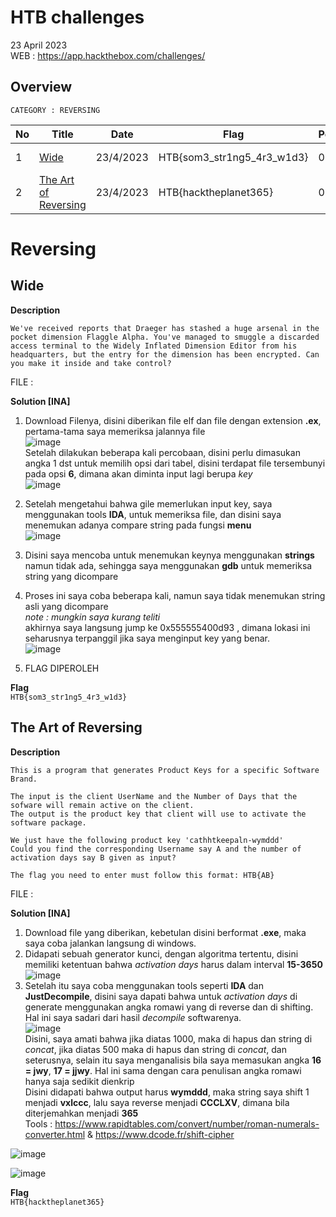 # HTB challenges
23 April 2023  
WEB : https://app.hackthebox.com/challenges/

## Overview

``CATEGORY : REVERSING``

| No | Title               | Date              | Flag                 | Points               | Status               | Diff        
|----|---------------------|-------------------|----------------------|----------------------|----------------------|---------
| 1  | [Wide](#wide) | 23/4/2023 | HTB{som3_str1ng5_4r3_w1d3} | 0 | RETIRED | VERY EASY |
| 2  | [The Art of Reversing](#the-art-of-reversing) | 23/4/2023 | HTB{hacktheplanet365} | 0 | RETIRED | EASY |

# Reversing
## Wide

**Description**  
```
We've received reports that Draeger has stashed a huge arsenal in the pocket dimension Flaggle Alpha. You've managed to smuggle a discarded access terminal to the Widely Inflated Dimension Editor from his headquarters, but the entry for the dimension has been encrypted. Can you make it inside and take control?
```
FILE : []()  

**Solution [INA]**  
1.  Download Filenya, disini diberikan file elf dan file dengan extension **.ex**, pertama-tama saya memeriksa jalannya file  
![image](https://user-images.githubusercontent.com/92077284/233834174-dafd261e-7e02-4b35-ad8a-464450e86a8f.png)  
Setelah dilakukan beberapa kali percobaan, disini perlu dimasukan angka 1 dst untuk memilih opsi dari tabel, disini terdapat file tersembunyi pada opsi **6**, dimana akan diminta input lagi berupa _key_  
![image](https://user-images.githubusercontent.com/92077284/233834326-a923ca98-720b-46f8-a3ec-97683a773ffa.png)
2.  Setelah mengetahui bahwa gile memerlukan input key, saya menggunakan tools **IDA**, untuk memeriksa file, dan disini saya menemukan adanya compare string pada fungsi **menu**  
![image](https://user-images.githubusercontent.com/92077284/233834414-e53b503d-9a12-4a51-88f0-b82922a9be00.png)
3.  Disini saya mencoba untuk menemukan keynya menggunakan **strings** namun tidak ada, sehingga saya menggunakan **gdb** untuk memeriksa string yang dicompare  
4.  Proses ini saya coba beberapa kali, namun saya tidak menemukan string asli yang dicompare  
*note : mungkin saya kurang teliti*  
akhirnya saya langsung jump ke 0x555555400d93 , dimana lokasi ini seharusnya terpanggil jika saya menginput key yang benar.  
![image](https://user-images.githubusercontent.com/92077284/233834854-0816d2bd-b90a-4e54-9af2-3d3c88a5a30d.png)

5.  FLAG DIPEROLEH

**Flag**  
`HTB{som3_str1ng5_4r3_w1d3}`

## The Art of Reversing

**Description**  
```
This is a program that generates Product Keys for a specific Software Brand.

The input is the client UserName and the Number of Days that the sofware will remain active on the client.
The output is the product key that client will use to activate the software package.

We just have the following product key 'cathhtkeepaln-wymddd'
Could you find the corresponding Username say A and the number of activation days say B given as input?

The flag you need to enter must follow this format: HTB{AB}
```
FILE : []()  

**Solution [INA]**  
1.  Download file yang diberikan, kebetulan disini berformat **.exe**, maka saya coba jalankan langsung di windows.  
2.  Didapati sebuah generator kunci, dengan algoritma tertentu, disini memiliki ketentuan bahwa _activation days_ harus dalam interval **15-3650**
![image](https://user-images.githubusercontent.com/92077284/233841225-d2a2f43b-8703-4ecc-ada2-7b7a49b939c4.png)  
3.  Setelah itu saya coba menggunakan tools seperti **IDA** dan **JustDecompile**, disini saya dapati bahwa untuk _activation days_ di generate menggunakan angka romawi yang di reverse dan di shifting. Hal ini saya sadari dari hasil _decompile_ softwarenya.  
![image](https://user-images.githubusercontent.com/92077284/233841375-232af077-64e8-46b5-bcc1-9742c07f0734.png)  
Disini, saya amati bahwa jika diatas 1000, maka di hapus dan string di _concat_, jika diatas 500 maka di hapus dan string di _concat_, dan seterusnya, selain itu saya menganalisis bila saya memasukan angka **16 = jwy**, **17 = jjwy**. Hal ini sama dengan cara penulisan angka romawi hanya saja sedikit dienkrip    
Disini didapati bahwa output harus **wymddd**, maka string saya shift 1 menjadi **vxlccc**, lalu saya reverse menjadi **CCCLXV**, dimana bila diterjemahkan menjadi **365**  
Tools : https://www.rapidtables.com/convert/number/roman-numerals-converter.html & https://www.dcode.fr/shift-cipher

![image](https://user-images.githubusercontent.com/92077284/233841539-1dfe5c37-e867-47e1-a696-94d935e3564d.png)


![image](https://user-images.githubusercontent.com/92077284/233841151-b456b622-463f-471d-8879-dcd7c49c1dad.png)


**Flag**  
`HTB{hacktheplanet365}`
